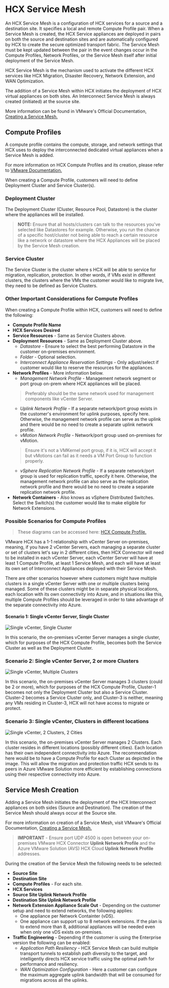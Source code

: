 # HCX Service Mesh

An HCX Service Mesh is a configuration of HCX services for a source and a destination site. It specifies a local and remote Compute Profile pair. When a Service Mesh is created, the HCX Service appliances are deployed in pairs on both the source and destination sites and are automatically configured by HCX to create the secure optimized transport fabric. The Service Mesh must be kept updated between the pair in the event changes occur in the Compute Profiles, Network Profiles, or the Service Mesh itself after initial deployment of the Service Mesh.

HCX Service Mesh is the mechanism used to activate the different HCX services like HCX Migration, Disaster Recovery, Network Extension, and WAN Optimization.

The addition of a Service Mesh within HCX initiates the deployment of HCX virtual appliances on both sites. An Interconnect Service Mesh is always created (initiated) at the source site.

More information can be found in VMware's Official Documentation, [Creating a Service Mesh.](https://docs.vmware.com/en/VMware-HCX/4.3/hcx-user-guide/GUID-46AED982-8ED2-4CB1-807E-FEFD18FAC0DD.html)

## Compute Profiles

A compute profile contains the compute, storage, and network settings that HCX uses to deploy the interconnected dedicated virtual appliances when a Service Mesh is added.

For more information on HCX Compute Profiles and its creation, please refer to [VMware Documentation.](https://docs.vmware.com/en/VMware-HCX/4.2/hcx-user-guide/GUID-BBAC979E-8899-45AD-9E01-98A132CE146E.html#:~:text=A%20Compute%20Profile%20contains%20the%20compute%2C%20storage%2C%20and,virtual%20appliances%20when%20a%20Service%20Mesh%20is%20added.)

When creating a Compute Profile, customers will need to define Deployment Cluster and Service Cluster(s).

### Deployment Cluster

The Deployment Cluster (Cluster, Resource Pool, Datastore) is the cluster where the appliances will be installed.

> **NOTE:** Ensure that all hosts/clusters can talk to the resources you've selected like Datastores for example. Otherwise, you run the chance of a specific host/cluster not being able to reach a certain resource like a network or datastore where the HCX Appliances will be placed by the Service Mesh creation.

### Service Cluster

The Service Cluster is the cluster where s HCX will be able to service for migration, replication, protection. In other words, if VMs exist in different clusters, the clusters where the VMs the customer would like to migrate live, they need to be defined as Service Clusters.

### Other Important Considerations for Compute Profiles

When creating a Compute Profile within HCX, customers will need to define the following:

- **Compute Profile Name**
- **HCX Services Desired**
- **Service Resources** - Same as Service Clusters above.
- **Deployment Resources** - Same as Deployment Cluster above.
    - *Datastore* - Ensure to select the best performing Datastore in the customer on-premises environment.
    - *Folder* - Optional selection.
    - *Interconnect Appliance Reservation Settings* - Only adjust/select if customer would like to reserve the resources for the appliances.
- **Network Profiles** - More information below.
    - *Management Network Profile* - Management network segment or port group on-prem where HCX appliances will be placed.
    > Preferably should be the same network used for management components like vCenter Server.
    - *Uplink Network Profile* - If a separate network/port group exists in the customer's environment for uplink purposes, specify here. Otherwise, the management network profile can serve as the uplink and there would be no need to create a separate uplink network profile.
    - *vMotion Network Profile* - Network/port group used on-premises for vMotion.
    > Ensure it's not a VMKernel port group, if it is, HCX will accept it but vMotions can fail as it needs a VM Port Group to function properly.
    - *vSphere Replication Network Profile* - If a separate network/port group is used for replication traffic, specify it here. Otherwise, the management network profile can also serve as the replication network profile and there would be no need to create a separate replication network profile.
- **Network Containers** - Also knows as vSphere Distributed Switches. Select the Switch(s) the customer would like to make eligible for Network Extensions.

### Possible Scenarios for Compute Profiles

> These diagrams can be accessed here: [HCX Compute Profile.](./diagrams/computeprofile1.drawio)

VMware HCX has a 1-1 relationship with vCenter Server on-premises, meaning, if you have 2 vCenter Servers, each managing a separate cluster or set of clusters let's say in 2 different cities, then HCX Connector will need to be installed in each vCenter Server, each vCenter Server will have at least 1 Compute Profile, at least 1 Service Mesh, and each will have at least its own set of Interconnect Appliances deployed with their Service Mesh.

There are other scenarios however where customers might have multiple clusters in a single vCenter Server with one or multiple clusters being managed. Some of these clusters might be in separate physical locations, each location with its own connectivity into Azure, and in situations like this, multiple Compute Profiles should be leveraged in order to take advantage of the separate connectivity into Azure.

#### Scenario 1: Single vCenter Server, Single Cluster

![Single vCenter, Single Cluster](./images/cp1vC1Cl.png)

In this scenario, the on-premises vCenter Server manages a single cluster, which for purposes of the HCX Compute Profile, becomes both the Service Cluster as well as the Deployment Cluster.

### Scenario 2: Single vCenter Server, 2 or more Clusters

![Single vCenter, Multiple Clusters](./images/cp1vC2Cl.png)

In this scenario, the on-premises vCenter Server manages 3 clusters (could be 2 or more), which for purposes of the HCX Compute Profile, Cluster-1 becomes not only the Deployment Cluster but also a Service Cluster. Cluster-2 becomes a Service Cluster only, and Cluster-3 is neither, meaning any VMs residing in Cluster-3, HCX will not have access to migrate or protect.

### Scenario 3: Single vCenter, Clusters in different locations

![Single vCenter, 2 Clusters, 2 Cities](./images/cp1vC2Cl-2.png)

In this scenario, the on-premises vCenter Server manages 2 Clusters. Each cluster resides in different locations (possibly different cities). Each location has their own independent connectivity into Azure. The recommendation here would be to have a Compute Profile for each Cluster as depicted in the image. This will allow the migration and protection traffic HCX sends to its peers in Azure VMware Solution more efficient by establishing connections using their respective connectivity into Azure.

## Service Mesh Creation

Adding a Service Mesh initiates the deployment of the HCX Interconnect appliances on both sides (Source and Destination). The creation of the Service Mesh should always occur at the Source site.

For more information on creation of a Service Mesh, visit VMware's Official Documentation, [Creating a Service Mesh.](https://docs.vmware.com/en/VMware-HCX/4.3/hcx-user-guide/GUID-46AED982-8ED2-4CB1-807E-FEFD18FAC0DD.html)

> **IMPORTANT** - Ensure port UDP 4500 is open between your on-premises VMware HCX Connector **Uplink Network Profile** and the Azure VMware Solution (AVS) HCX Cloud **Uplink Network Profile** addresses.

During the creation of the Service Mesh the following needs to be selected:

- **Source Site**
- **Destination Site**
- **Compute Profiles** - For each site.
- **HCX Services**
- **Source Site Uplink Network Profile**
- **Destination Site Uplink Network Profile**
- **Network Extension Appliance Scale Out** - Depending on the customer setup and need to extend networks, the following applies:
    - One appliance per Network Containter (vDS).
    - One appliance can support up to 8 network extensions. If the plan is to extend more than 8, additional appliances will be needed even when only one vDS exists on-premises.
- **Traffic Engineering** - Depending if the customer is using the Enterprise version the following can be enabled:
    - *Application Path Resiliency* - HCX Service Mesh can build multiple transport tunnels to establish path diversity to the target, and intelligently directs HCX service traffic using the optimal path for performance and resiliency.
    - *WAN Optimization Configuration* - Here a customer can configure the maximum aggregate uplink bandwidth that will be consumed for migrations across all the uplinks.
